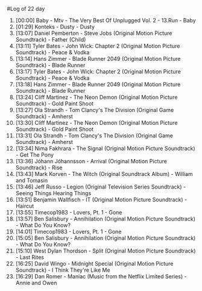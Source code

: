 #Log of 22 day

1. [00:00] Baby - Mtv - The Very Best Of Unplugged Vol. 2 - 13.Run - Baby
1. [01:29] Konteks - Dusty - Dusty
1. [13:07] Daniel Pemberton - Steve Jobs (Original Motion Picture Soundtrack) - Father (Child)
1. [13:11] Tyler Bates - John Wick: Chapter 2 (Original Motion Picture Soundtrack) - Peace & Vodka
1. [13:14] Hans Zimmer - Blade Runner 2049 (Original Motion Picture Soundtrack) - Blade Runner
1. [13:17] Tyler Bates - John Wick: Chapter 2 (Original Motion Picture Soundtrack) - Peace & Vodka
1. [13:18] Hans Zimmer - Blade Runner 2049 (Original Motion Picture Soundtrack) - Blade Runner
1. [13:24] Cliff Martinez - The Neon Demon (Original Motion Picture Soundtrack) - Gold Paint Shoot
1. [13:27] Ola Strandh - Tom Clancy's The Division (Original Game Soundtrack) - Amherst
1. [13:30] Cliff Martinez - The Neon Demon (Original Motion Picture Soundtrack) - Gold Paint Shoot
1. [13:31] Ola Strandh - Tom Clancy's The Division (Original Game Soundtrack) - Amherst
1. [13:34] Nima Fakhrara - The Signal (Original Motion Picture Soundtrack) - Get The Pony
1. [13:36] Jóhann Jóhannsson - Arrival (Original Motion Picture Soundtrack) - Rise
1. [13:43] Mark Korven - The Witch (Original Soundtrack Album) - William and Tomasin
1. [13:46] Jeff Russo - Legion (Original Television Series Soundtrack) - Seeing Things Hearing Things
1. [13:51] Benjamin Wallfisch - IT (Original Motion Picture Soundtrack) - Haircut
1. [13:55] Timecop1983 - Lovers, Pt. 1 - Gone
1. [13:57] Ben Salisbury - Annihilation (Original Motion Picture Soundtrack) - What Do You Know?
1. [14:01] Timecop1983 - Lovers, Pt. 1 - Gone
1. [15:05] Ben Salisbury - Annihilation (Original Motion Picture Soundtrack) - What Do You Know?
1. [15:10] West Dylan Thordson - Split (Original Motion Picture Soundtrack) - Last Rites
1. [16:25] David Wingo - Midnight Special (Original Motion Picture Soundtrack) - I Think They're Like Me
1. [16:29] Dan Romer - Maniac (Music from the Netflix Limited Series) - Annie and Owen
